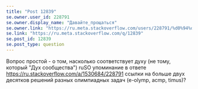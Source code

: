```yaml
---
title: "Post 12839"
se.owner.user_id: 228791
se.owner.display_name: "Давайте_прощаться"
se.owner.link: "https://ru.meta.stackoverflow.com/users/228791/%d0%94%d0%b0%d0%b2%d0%b0%d0%b9%d1%82%d0%b5-%d0%bf%d1%80%d0%be%d1%89%d0%b0%d1%82%d1%8c%d1%81%d1%8f"
se.link: "https://ru.meta.stackoverflow.com/q/12839"
se.post_id: 12839
se.post_type: question
---
```

<p>Вопрос простой - о том, насколько соответствует духу (не тому, который &quot;Дух сообщества&quot;) ruSO упоминание в ответе <a href="https://ru.stackoverflow.com/a/1530684/228791">https://ru.stackoverflow.com/a/1530684/228791</a> ссылки на больше двух десятков решений разных олимпиадных задач (e-olymp, acmp, timus)?</p>
